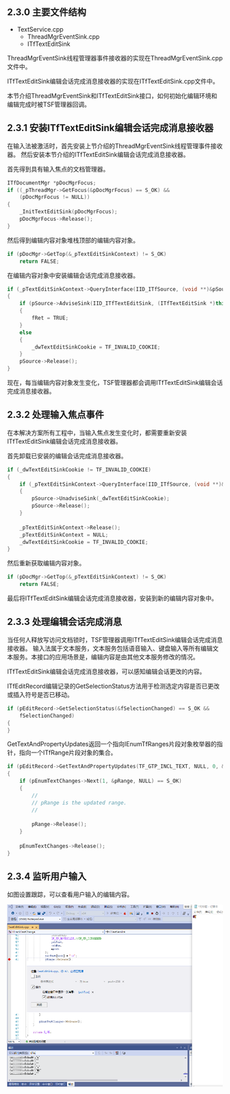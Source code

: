 ## 2.3.0 主要文件结构

- TextService.cpp
  - ThreadMgrEventSink.cpp
  - ITfTextEditSink

ThreadMgrEventSink线程管理器事件接收器的实现在ThreadMgrEventSink.cpp文件中。

ITfTextEditSink编辑会话完成消息接收器的实现在ITfTextEditSink.cpp文件中。

本节介绍ThreadMgrEventSink和ITfTextEditSink接口，如何初始化编辑环境和编辑完成时被TSF管理器回调。

## 2.3.1 安装ITfTextEditSink编辑会话完成消息接收器

在输入法被激活时，首先安装上节介绍的ThreadMgrEventSink线程管理事件接收器。
然后安装本节介绍的ITfTextEditSink编辑会话完成消息接收器。

首先得到具有输入焦点的文档管理器。

```C++
ITfDocumentMgr *pDocMgrFocus;
if ((_pThreadMgr->GetFocus(&pDocMgrFocus) == S_OK) &&
	(pDocMgrFocus != NULL))
{
	_InitTextEditSink(pDocMgrFocus);
	pDocMgrFocus->Release();
}
```

然后得到编辑内容对象堆栈顶部的编辑内容对象。

```C++
if (pDocMgr->GetTop(&_pTextEditSinkContext) != S_OK)
	return FALSE;
```

在编辑内容对象中安装编辑会话完成消息接收器。

```C++
if (_pTextEditSinkContext->QueryInterface(IID_ITfSource, (void **)&pSource) == S_OK)
{
	if (pSource->AdviseSink(IID_ITfTextEditSink, (ITfTextEditSink *)this, &_dwTextEditSinkCookie) == S_OK)
	{
		fRet = TRUE;
	}
	else
	{
		_dwTextEditSinkCookie = TF_INVALID_COOKIE;
	}
	pSource->Release();
}
```

现在，每当编辑内容对象发生变化，TSF管理器都会调用ITfTextEditSink编辑会话完成消息接收器。

## 2.3.2 处理输入焦点事件

在本解决方案所有工程中，当输入焦点发生变化时，都需要重新安装ITfTextEditSink编辑会话完成消息接收器。

首先卸载已安装的编辑会话完成消息接收器。

```C++
if (_dwTextEditSinkCookie != TF_INVALID_COOKIE)
{
	if (_pTextEditSinkContext->QueryInterface(IID_ITfSource, (void **)&pSource) == S_OK)
	{
		pSource->UnadviseSink(_dwTextEditSinkCookie);
		pSource->Release();
	}

	_pTextEditSinkContext->Release();
	_pTextEditSinkContext = NULL;
	_dwTextEditSinkCookie = TF_INVALID_COOKIE;
}
```

然后重新获取编辑内容对象。

```C++
if (pDocMgr->GetTop(&_pTextEditSinkContext) != S_OK)
	return FALSE;
```

最后将ITfTextEditSink编辑会话完成消息接收器，安装到新的编辑内容对象中。

## 2.3.3 处理编辑会话完成消息

当任何人释放写访问文档锁时，TSF管理器调用ITfTextEditSink编辑会话完成消息接收器。
输入法属于文本服务，文本服务包括语音输入、键盘输入等所有编辑文本服务。本接口的应用场景是，编辑内容是由其他文本服务修改的情况。

ITfTextEditSink编辑会话完成消息接收器，可以感知编辑会话更改的内容。

ITfEditRecord编辑记录的GetSelectionStatus方法用于检测选定内容是否已更改或插入符号是否已移动。

```C++
if (pEditRecord->GetSelectionStatus(&fSelectionChanged) == S_OK &&
	fSelectionChanged)
{
}
```

GetTextAndPropertyUpdates返回一个指向IEnumTfRanges片段对象枚举器的指针，指向一个ITfRange片段对象的集合。

```C++
if (pEditRecord->GetTextAndPropertyUpdates(TF_GTP_INCL_TEXT, NULL, 0, &pEnumTextChanges) == S_OK)
{
	if (pEnumTextChanges->Next(1, &pRange, NULL) == S_OK)
	{
		//
		// pRange is the updated range.
		//

		pRange->Release();
	}

	pEnumTextChanges->Release();
}
```

## 2.3.4 监听用户输入

如图设置跟踪，可以查看用户输入的编辑内容。

![TrackTextChange](img/TrackTextChange.png)
